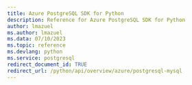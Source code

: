 ```yaml
---
title: Azure PostgreSQL SDK for Python
description: Reference for Azure PostgreSQL SDK for Python
author: lmazuel
ms.author: lmazuel
ms.data: 07/10/2023
ms.topic: reference
ms.devlang: python
ms.service: postgresql
redirect_document_id: TRUE
redirect_url: /python/api/overview/azure/postgresql-mysql
---
```

